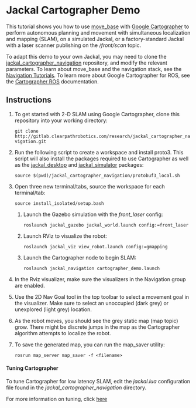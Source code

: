 # Jackal Cartographer Demo

This tutorial shows you how to use [move_base](http://wiki.ros.org/move_base) with [Google Cartographer](https://github.com/googlecartographer) to perform autonomous planning and movement with simultaneous localization and mapping (SLAM), on a simulated Jackal, or a factory-standard Jackal with a laser scanner publishing on the */front/scan* topic.

To adapt this demo to your own Jackal, you may need to clone the [jackal_cartographer_navigation](http://gitlab.clearpathrobotics.com/research/jackal_cartographer_navigation.git) repository, and modify the relevant parameters. To learn about move_base and the navigation stack, see the [Navigation Tutorials](http://wiki.ros.org/navigation/Tutorials). To learn more about Google Cartographer for ROS, see the [Cartographer ROS](https://google-cartographer-ros.readthedocs.io/en/latest/) documentation.

## Instructions

  1. To get started with 2-D SLAM using Google Cartographer, clone this repository into your working directory:

     `git clone http://gitlab.clearpathrobotics.com/research/jackal_cartographer_navigation.git`

  2. Run the following script to create a workspace and install proto3. This script will also install the packages required to use Cartographer as well as the [jackal_desktop](https://github.com/jackal/jackal_desktop) and [jackal_simulator](https://github.com/jackal/jackal_simulator) packages:

     `source $(pwd)/jackal_cartographer_navigation/protobuf3_local.sh`

  3. Open three new terminal/tabs, source the workspace for each terminal/tab:

     `source install_isolated/setup.bash`

      1. Launch the Gazebo simulation with the *front_laser* config:

         `roslaunch jackal_gazebo jackal_world.launch config:=front_laser`

      2. Launch RViz to visualize the robot:

         `roslaunch jackal_viz view_robot.launch config:=gmapping`

      3. Launch the Cartographer node to begin SLAM:

         `roslaunch jackal_navigation cartographer_demo.launch`

  4. In the Rviz visualizer, make sure the visualizers in the Navigation group are enabled.

  5. Use the 2D Nav Goal tool in the top toolbar to select a movement goal in the visualizer. Make sure to select an unoccupied (dark grey) or unexplored (light grey) location.

  6. As the robot moves, you should see the grey static map (map topic) grow. There might be discrete jumps in the map as the Cartographer algorithm attempts to localize the robot.

  7. To save the generated map, you can run the map_saver utility:

     `rosrun map_server map_saver -f <filename>`

#### Tuning Cartographer

To tune Cartographer for low latency SLAM, edit the *jackal.lua* configuration file found in the *jackal_cartographer_navigation* directory.

For more information on tuning, click [here](http://google-cartographer-ros.readthedocs.io/en/latest/tuning.html)
